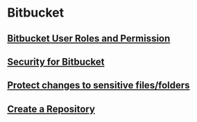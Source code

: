# Bitbucket

## [Bitbucket User Roles and Permission](bitbucket-user-role)
## [Security for Bitbucket](ship-bitbucket-security)
## [Protect changes to sensitive files/folders](ship-bitbucket-protect-changes-sensitive)
## [Create a Repository](ship-bitbucket-create-repository)

<!--
**Topics**

- [Bitbucket User Roles and Permission](bitbucket-user-role)
- [Security for Bitbucket](ship-bitbucket-security)
- [Protect changes to sensitive files/folders](ship-bitbucket-protect-changes-sensitive)
- [Create a Repository](ship-bitbucket-create-repository)
-->

<!--
- [Best Practices]()
- [Agency education links for ship services]()
- [FAQs](ship-bitbucket-faqs)
-->
